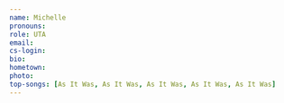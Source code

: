```yaml
---
name: Michelle
pronouns:
role: UTA
email:
cs-login:
bio:
hometown:
photo:
top-songs: [As It Was, As It Was, As It Was, As It Was, As It Was]
---
```

